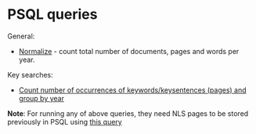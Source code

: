 # PSQL queries

General:

* [Normalize](./normalize.md) - count total number of documents, pages and words per year.

Key searches:
* [Count number of occurrences of keywords/keysentences (pages) and group by year](./keysearch_by_year.md)

**Note**: For running any of above queries, they need NLS pages to be stored previously in PSQL using [this query](../docs/nls/write_pages_df_psql.md)


